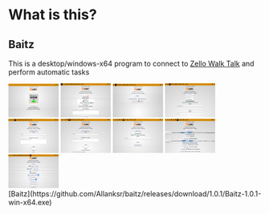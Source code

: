 # What is this?

## Baitz
This is a desktop/windows-x64 program to connect to [Zello Walk Talk](https://zello.com/) and perform automatic tasks
<div>
  <img src="https://github.com/Allanksr/baitz/blob/main/PRINT/0.PNG" width="100px" title="imagem do programa">
  <img src="https://github.com/Allanksr/baitz/blob/main/PRINT/1.PNG" width="100px" title="imagem do programa">
  <img src="https://github.com/Allanksr/baitz/blob/main/PRINT/2.PNG" width="100px" title="imagem do programa">
  <img src="https://github.com/Allanksr/baitz/blob/main/PRINT/3.PNG" width="100px" title="imagem do programa">
  <img src="https://github.com/Allanksr/baitz/blob/main/PRINT/4.PNG" width="100px" title="imagem do programa">
  <img src="https://github.com/Allanksr/baitz/blob/main/PRINT/5.PNG" width="100px" title="imagem do programa">
  <img src="https://github.com/Allanksr/baitz/blob/main/PRINT/6.PNG" width="100px" title="imagem do programa">
  <img src="https://github.com/Allanksr/baitz/blob/main/PRINT/7.PNG" width="100px" title="imagem do programa">
  <img src="https://github.com/Allanksr/baitz/blob/main/PRINT/8.PNG" width="100px" title="imagem do programa">
</div>
[Baitz](https://github.com/Allanksr/baitz/releases/download/1.0.1/Baitz-1.0.1-win-x64.exe)

